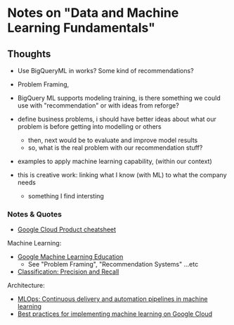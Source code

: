 # Notes on "Data and Machine Learning Fundamentals"

## Thoughts

- Use BigQueryML in works? Some kind of recommendations? 
- Problem Framing, 

- BigQuery ML supports modeling training, is there something we could use with "recommendation" or with ideas from reforge?
- define business problems, i should have better ideas about what our problem is before getting into modelling  or others
  - then, next would be to evaluate and improve model results
  - so, what is the real problem with our recommendation stuff?
- examples to apply machine learning capability, (within our context)
- this is creative work: linking what I know (with ML) to what the company needs 
  - something I find intersting

### Notes & Quotes

- [Google Cloud Product cheatsheet](https://googlecloudcheatsheet.withgoogle.com/)

Machine Learning:

- [Google Machine Learning Education](https://developers.google.com/machine-learning)
  - See "Problem Framing", "Recommendation Systems" ...etc
- [Classification: Precision and Recall](https://developers.google.com/machine-learning/crash-course/classification/precision-and-recall)

Architecture:

- [MLOps: Continuous delivery and automation pipelines in machine learning](https://cloud.google.com/architecture/mlops-continuous-delivery-and-automation-pipelines-in-machine-learning)
- [Best practices for implementing machine learning on Google Cloud](https://cloud.google.com/architecture/ml-on-gcp-best-practices)

